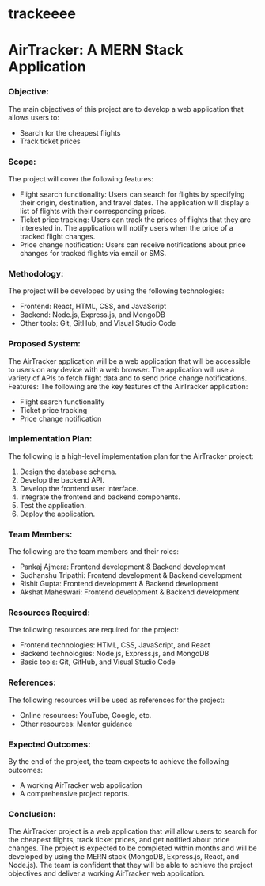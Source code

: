 # trackeeee

# AirTracker: A MERN Stack Application


### Objective:
The main objectives of this project are to develop a web application that allows users to:
* 	Search for the cheapest flights
* 	Track ticket prices
  

### Scope:
The project will cover the following features:
* 	Flight search functionality: Users can search for flights by specifying their origin, destination, and travel dates. The application will display a list of flights with their corresponding prices.
* 	Ticket price tracking: Users can track the prices of flights that they are interested in. The application will notify users when the price of a tracked flight changes.
* 	Price change notification: Users can receive notifications about price changes for tracked flights via email or SMS.

### Methodology:
The project will be developed by using the following technologies:
* 	Frontend: React, HTML, CSS, and JavaScript
* 	Backend: Node.js, Express.js, and MongoDB
* 	Other tools: Git, GitHub, and Visual Studio Code

### Proposed System:
The AirTracker application will be a web application that will be accessible to users on any device with a web browser. The application will use a variety of APIs to fetch flight data and to send price change notifications.
Features:
The following are the key features of the AirTracker application:
* 	Flight search functionality
* 	Ticket price tracking
* 	Price change notification

### Implementation Plan:
The following is a high-level implementation plan for the AirTracker project:
1.	Design the database schema.
2.	Develop the backend API.
3.	Develop the frontend user interface.
4.	Integrate the frontend and backend components.
5.	Test the application.
6.	Deploy the application.

### Team Members:
The following are the team members and their roles:
* 	Pankaj Ajmera: Frontend development & Backend development
* 	Sudhanshu Tripathi: Frontend development & Backend development
* 	Rishit Gupta: Frontend development & Backend development
* 	Akshat Maheswari: Frontend development & Backend development

### Resources Required:
The following resources are required for the project:
* 	Frontend technologies: HTML, CSS, JavaScript, and React
* 	Backend technologies: Node.js, Express.js, and MongoDB
* 	Basic tools: Git, GitHub, and Visual Studio Code

### References:
The following resources will be used as references for the project:
* 	Online resources: YouTube, Google, etc.
* 	Other resources: Mentor guidance

### Expected Outcomes:
By the end of the project, the team expects to achieve the following outcomes:
* 	A working AirTracker web application
* 	A comprehensive project reports.

### Conclusion:
The AirTracker project is a web application that will allow users to search for the cheapest flights, track ticket prices, and get notified about price changes. The project is expected to be completed within months and will be developed by using the MERN stack (MongoDB, Express.js, React, and Node.js). The team is confident that they will be able to achieve the project objectives and deliver a working AirTracker web application.
